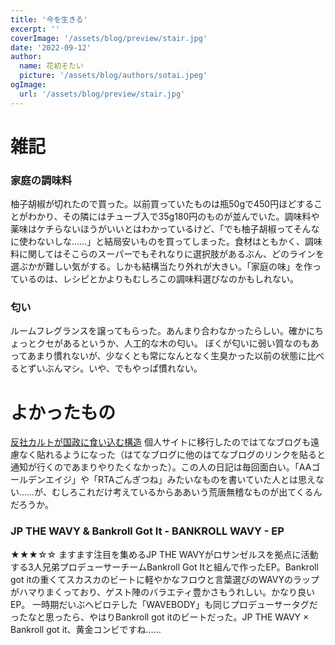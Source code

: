 ```yaml
---
title: '今を生きる'
excerpt: ''
coverImage: '/assets/blog/preview/stair.jpg'
date: '2022-09-12'
author:
  name: 花初そたい
  picture: '/assets/blog/authors/sotai.jpeg'
ogImage:
  url: '/assets/blog/preview/stair.jpg'
---
```

# 雑記

### 家庭の調味料
柚子胡椒が切れたので買った。以前買っていたものは瓶50gで450円ほどすることがわかり、その隣にはチューブ入で35g180円のものが並んでいた。調味料や薬味はケチらないほうがいいとはわかっているけど、「でも柚子胡椒ってそんなに使わないしな……」と結局安いものを買ってしまった。食材はともかく、調味料に関してはそこらのスーパーでもそれなりに選択肢があるぶん、どのラインを選ぶかが難しい気がする。しかも結構当たり外れが大きい。「家庭の味」を作っているのは、レシピとかよりもむしろこの調味料選びなのかもしれない。

### 匂い
ルームフレグランスを譲ってもらった。あんまり合わなかったらしい。確かにちょっとクセがあるというか、人工的な木の匂い。
ぼくが匂いに弱い質なのもあってあまり慣れないが、少なくとも常になんとなく生臭かった以前の状態に比べるとずいぶんマシ。いや、でもやっぱ慣れない。

# よかったもの
[反社カルトが国政に食い込む構造](https://yashio.hatenablog.com/entry/20220912/1662987600)
個人サイトに移行したのではてなブログも遠慮なく貼れるようになった（はてなブログに他のはてなブログのリンクを貼ると通知が行くのであまりやりたくなかった）。この人の日記は毎回面白い。「AAゴールデンエイジ」や「RTAごんぎつね」みたいなものを書いていた人とは思えない……が、むしろこれだけ考えているからああいう荒唐無稽なものが出てくるんだろうか。

### JP THE WAVY & Bankroll Got It - BANKROLL WAVY - EP
★★★☆☆
ますます注目を集めるJP THE WAVYがロサンゼルスを拠点に活動する3人兄弟プロデューサーチームBankroll Got Itと組んで作ったEP。Bankroll got itの重くてスカスカのビートに軽やかなフロウと言葉選びのWAVYのラップがハマりまくっており、ゲスト陣のバラエティ豊かさもうれしい。かなり良いEP。
一時期だいぶヘビロテした「WAVEBODY」も同じプロデューサータグだったなと思ったら、やはりBankroll got itのビートだった。JP THE WAVY × Bankroll got it、黄金コンビですね……